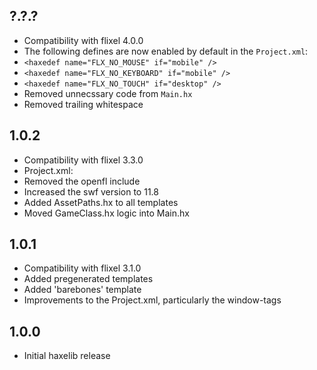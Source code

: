 ?.?.?
------------------------------
* Compatibility with flixel 4.0.0
* The following defines are now enabled by default in the `Project.xml`:
 * `<haxedef name="FLX_NO_MOUSE" if="mobile" />`
 * `<haxedef name="FLX_NO_KEYBOARD" if="mobile" />`
 * `<haxedef name="FLX_NO_TOUCH" if="desktop" />`
* Removed unnecssary code from `Main.hx`
* Removed trailing whitespace

1.0.2
------------------------------
* Compatibility with flixel 3.3.0
* Project.xml:
 * Removed the openfl include
 * Increased the swf version to 11.8
* Added AssetPaths.hx to all templates
* Moved GameClass.hx logic into Main.hx

1.0.1
------------------------------
* Compatibility with flixel 3.1.0
* Added pregenerated templates
* Added 'barebones' template
* Improvements to the Project.xml, particularly the window-tags

1.0.0
------------------------------
* Initial haxelib release
